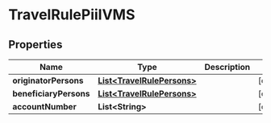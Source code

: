 

# TravelRulePiiIVMS


## Properties

| Name | Type | Description | Notes |
|------------ | ------------- | ------------- | -------------|
|**originatorPersons** | [**List&lt;TravelRulePersons&gt;**](TravelRulePersons.md) |  |  [optional] |
|**beneficiaryPersons** | [**List&lt;TravelRulePersons&gt;**](TravelRulePersons.md) |  |  [optional] |
|**accountNumber** | **List&lt;String&gt;** |  |  [optional] |



